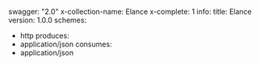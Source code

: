 swagger: "2.0"
x-collection-name: Elance
x-complete: 1
info:
  title: Elance
  version: 1.0.0
schemes:
- http
produces:
- application/json
consumes:
- application/json